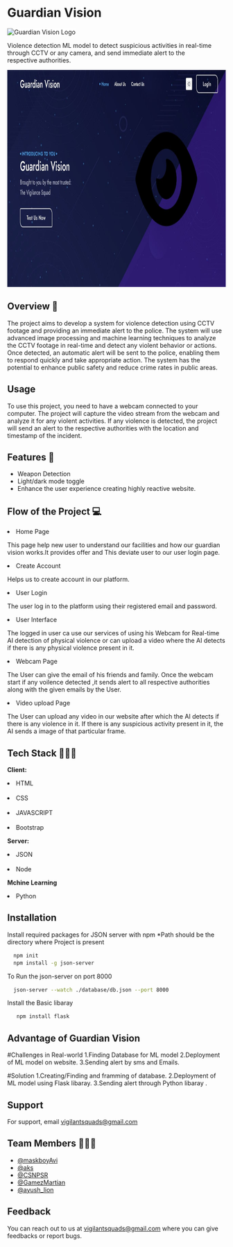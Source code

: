 

# Guardian Vision



<p> <img src="https://user-images.githubusercontent.com/124444723/233845771-bd346166-71c1-4213-a015-9ce94515c755.jpg" alt="Guardian Vision Logo" width="100px" height="100px" style="background: #fff;"> </p>


<p> Violence detection ML model to detect suspicious activities in real-time through CCTV or any camera, and send immediate alert to the respective authorities. </p>

 <img src="WhatsApp Image 2023-04-24 at 01.06.23.jpg" width="900px" height="500p">

## Overview 🤖

  The project aims to develop a system for violence detection using CCTV footage and providing an immediate alert to the police. The system will use advanced image     processing and machine learning techniques to analyze the CCTV footage in real-time and detect any violent behavior or actions. Once detected, an automatic alert     will be sent to the police, enabling them to respond quickly and take appropriate action. The system has the potential to enhance public safety and reduce crime     rates in public areas.
  
## Usage

To use this project, you need to have a webcam connected to your computer. The project will capture the video stream from the webcam and analyze it for any violent activities. If any violence is detected, the project will send an alert to the respective authorities with the location and timestamp of the incident.

## Features 🦾

- Weapon Detection
- Light/dark mode toggle
- Enhance the user experience creating highly reactive website.




## Flow of the Project 💻

<li>  Home Page</li>  
 <p>This page help new user to understand our facilities and how our guardian vision works.It provides offer and This deviate user to our 
 user login page.</p>

<li>  Create Account</li>  
<p> Helps us to create account  in our platform.</p>

<li>  User Login</li>  
<p>The user log in to the platform using their registered email and password.</p>

<li>  User Interface</li>  
<p>The logged in user ca use our services of using his Webcam for Real-time AI detection of physical violence or can upload a video where the AI detects if there is any physical violence present in it.</p>

<li>  Webcam Page</li>  
<p>The User can give the email of his friends and family. Once the webcam start if any voilence detected ,it sends alert to all respective authorities along with the given emails by the User.</p>

<li>  Video upload Page</li>  
<p>The User can upload any video in our website after which the AI detects if there is any violence in it. If there is any suspicious activity present in it, the AI sends a image of that particular frame.</p>


## Tech Stack 🧑🏻‍💻

**Client:** <li>HTML</li>  
            <li>CSS</li>  
            <li>JAVASCRIPT</li>  
           <li>Bootstrap</li>  

**Server:** <li> JSON</li>  
             <li> Node</li>  

**Mchine Learning**  <li> Python </li>  



## Installation

Install required packages for JSON server with npm *Path should be the directory where Project is present

```bash
  npm init 
  npm install -g json-server
```
To Run the json-server on port 8000

```bash
  json-server --watch ./database/db.json --port 8000
```
    
Install the Basic libaray    
```bash
   npm install flask
```


## Advantage of Guardian Vision


#Challenges in Real-world
1.Finding Database for ML model
2.Deployment of ML model on website.
3.Sending alert by sms and Emails.


#Solution
1.Creating/Finding and framming of database.
2.Deployment of ML model using Flask libaray.
3.Sending alert through Python libaray .

## Support

For support, email vigilantsquads@gmail.com 



## Team Members 🧑‍🤝‍🧑

- [@maskboyAvi](https://github.com/maskboyAvi)
- [@aks](https://github.com/atharvsawant2003)
- [@CSNPSR](https://github.com/PavanaSakethaRam)
- [@GamezMartian](https://github.com/ydvmudit07)
- [@ayush_lion](https://github.com/Ayushlion8)


## Feedback

You can reach out to us at vigilantsquads@gmail.com where you can give feedbacks or report bugs.



